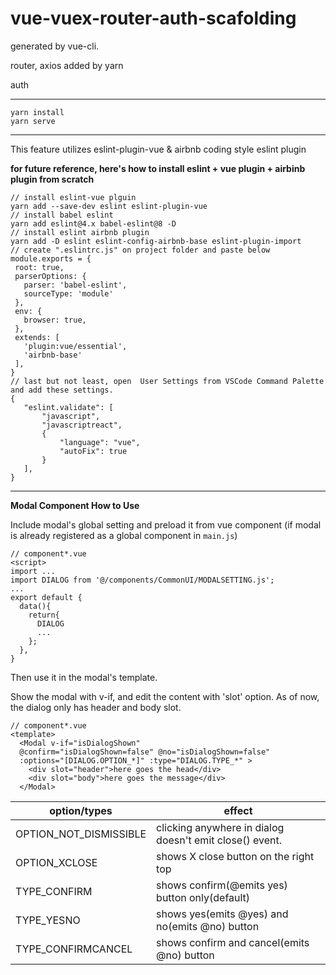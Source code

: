 # vue-vuex-router-auth-scafolding
generated by vue-cli.

router, axios added by yarn

auth

------
````
yarn install
yarn serve
````

---

This feature utilizes eslint-plugin-vue & airbnb coding style eslint plugin

**for future reference, here's how to install eslint + vue plugin + airbinb plugin from scratch**
```
// install eslint-vue plguin
yarn add --save-dev eslint eslint-plugin-vue
// install babel eslint
yarn add eslint@4.x babel-eslint@8 -D
// install eslint airbnb plugin
yarn add -D eslint eslint-config-airbnb-base eslint-plugin-import
// create ".eslintrc.js" on project folder and paste below
module.exports = {
 root: true,
 parserOptions: {
   parser: 'babel-eslint',
   sourceType: 'module'
 },
 env: {
   browser: true,
 },
 extends: [
   'plugin:vue/essential',
   'airbnb-base'
 ],
}
// last but not least, open  User Settings from VSCode Command Palette and add these settings.
{
   "eslint.validate": [
       "javascript",
       "javascriptreact",
       {
           "language": "vue",
           "autoFix": true
       }
   ],
}
```
---
**Modal Component How to Use**

Include modal's global setting and preload it from vue component
(if modal is already registered as a global component in `main.js`)
```
// component*.vue
<script>
import ...
import DIALOG from '@/components/CommonUI/MODALSETTING.js';
...
export default {
  data(){
    return{
      DIALOG
      ...
    };
  },
}
```

Then use it in the modal's template.

Show the modal with v-if, and edit the content with 'slot' option. As of now, the dialog only has header and body slot.

```
// component*.vue
<template>
  <Modal v-if="isDialogShown"
  @confirm="isDialogShown=false" @no="isDialogShown=false"
  :options="[DIALOG.OPTION_*]" :type="DIALOG.TYPE_*" >
    <div slot="header">here goes the head</div>
    <div slot="body">here goes the message</div>
  </Modal>
```

|option/types|effect|
|-|-|
|OPTION_NOT_DISMISSIBLE|clicking anywhere in dialog doesn't emit close() event.
|OPTION_XCLOSE|shows X close button on the right top|
|TYPE_CONFIRM|shows confirm(@emits yes) button only(default)|
|TYPE_YESNO|shows yes(emits @yes) and no(emits @no) button|
|TYPE_CONFIRMCANCEL|shows confirm and cancel(emits @no) button|